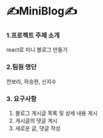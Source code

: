 # ✍️MiniBlog✍️


### 1.프로젝트 주제 소개 
react로 미니 블로그 만들기

### 2.팀원 명단
천보라, 하승현, 신지수

### 3. 요구사항
1) 블로그 게시글 목록 및 상세 내용 게시
2) 게시글의 댓글 게시
3) 새로운 글, 댓글 작성
